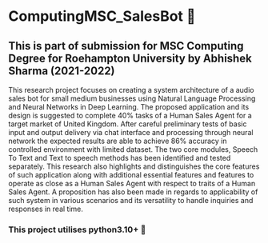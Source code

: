 # ComputingMSC_SalesBot :memo: 


## **This is part of submission for MSC Computing Degree for Roehampton University by Abhishek Sharma (2021-2022)**

This research project focuses on creating a system architecture of a audio sales bot for small medium businesses using Natural Language Processing and Neural Networks in Deep Learning. The proposed application and its design is suggested to complete 40% tasks of a Human Sales Agent for a target market of United Kingdom. After careful preliminary tests of basic input and output delivery via chat interface and processing through neural network the expected results are able to achieve 86% accuracy in controlled environment with limited dataset. The two core modules, Speech To Text and Text to speech methods has been identified and tested separately. This research also highlights and distinguishes the core features of such application along with additional essential features and features to operate as close as a Human Sales Agent with respect to traits of a Human Sales Agent. A proposition has also been made in regards to applicability of such system in various scenarios and its versatility to handle inquiries and responses in real time.


### This project utilises python3.10+ :snake:
